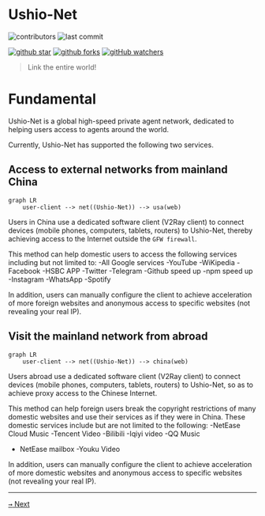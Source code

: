 # Ushio-Net



![contributors](https://img.shields.io/github/contributors/iotcat/ushio-net)
![last commit](https://img.shields.io/github/last-commit/iotcat/ushio-net)

[![github star](https://img.shields.io/github/stars/iotcat/ushio-net?style=social)](https://github.com/iotcat/ushio-net)
[![github forks](https://img.shields.io/github/forks/iotcat/ushio-net?style=social)](https://github.com/IoTcat/ushio-net/)
[![gitHub watchers](https://img.shields.io/github/watchers/iotcat/ushio-net?style=social)](https://github.com/IoTcat/ushio-net/)

> Link the entire world!


# Fundamental

Ushio-Net is a global high-speed private agent network, dedicated to helping users access to agents around the world.

Currently, Ushio-Net has supported the following two services.


## Access to external networks from mainland China

```mermaid
graph LR
    user-client --> net((Ushio-Net)) --> usa(web)

```

Users in China use a dedicated software client (V2Ray client) to connect devices (mobile phones, computers, tablets, routers) to Ushio-Net, thereby achieving access to the Internet outside the `GFW firewall`.

This method can help domestic users to access the following services including but not limited to:
 -All Google services
 -YouTube
 -WiKipedia
 -Facebook
 -HSBC APP
 -Twitter
 -Telegram
 -Github speed up
 -npm speed up
 -Instagram
 -WhatsApp
 -Spotify

In addition, users can manually configure the client to achieve acceleration of more foreign websites and anonymous access to specific websites (not revealing your real IP).


## Visit the mainland network from abroad


```mermaid
graph LR
    user-client --> net((Ushio-Net)) --> china(web)

```


Users abroad use a dedicated software client (V2Ray client) to connect devices (mobile phones, computers, tablets, routers) to Ushio-Net, so as to achieve proxy access to the Chinese Internet.

This method can help foreign users break the copyright restrictions of many domestic websites and use their services as if they were in China. These domestic services include but are not limited to the following:
 -NetEase Cloud Music
 -Tencent Video
 -Bilibili
 -Iqiyi video
 -QQ Music
 - NetEase mailbox
 -Youku Video


In addition, users can manually configure the client to achieve acceleration of more domestic websites and anonymous access to specific websites (not revealing your real IP).


----------------

[<kbd>&rarr;</kbd> Next](/en/usage)